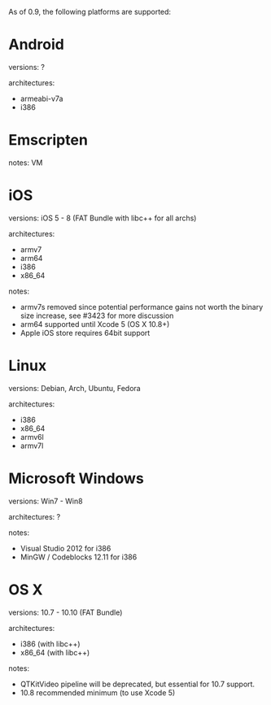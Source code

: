 As of 0.9, the following platforms are supported:

# Android #

versions: ?

architectures:
  * armeabi-v7a
  * i386


# Emscripten #

notes: VM


# iOS #

versions: iOS 5 - 8 (FAT Bundle with libc++ for all archs)

architectures:
  * armv7
  * arm64
  * i386
  * x86_64

notes:
  * armv7s removed since potential performance gains not worth the binary size increase, see #3423 for more discussion
  * arm64 supported until Xcode 5 (OS X 10.8+)
  * Apple iOS store requires 64bit support


# Linux #

versions: Debian, Arch, Ubuntu, Fedora

architectures:
  * i386
  * x86_64
  * armv6l
  * armv7l
	
# Microsoft Windows #

versions: Win7 - Win8

architectures: ?

notes:
  * Visual Studio 2012 for i386
  * MinGW / Codeblocks 12.11 for i386


# OS X #

versions: 10.7 - 10.10 (FAT Bundle)

architectures:
  * i386 (with libc++)
  * x86_64 (with libc++)

notes:
  * QTKitVideo pipeline will be deprecated, but essential for 10.7 support.
  * 10.8 recommended minimum (to use Xcode 5)
